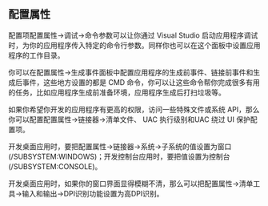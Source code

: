 
## 配置属性
配置项配置属性->调试->命令参数可以让你通过 Visual Studio 启动应用程序调试时，为你的应用程序传入特定的命令行参数。同样你也可以在这个面板中设置应用程序的工作目录。

你可以在配置属性->生成事件面板中配置应用程序的生成前事件、链接前事件和生成后事件，这些地方设置的都是 CMD 命令，你可以让这些命令帮你完成很多有用的任务，比如应用程序生成前准备环境，应用程序生成后打扫垃圾等。

如果你希望你开发的应用程序有更高的权限，访问一些特殊文件或系统 API，那么你可以配置配置属性->链接器->清单文件、 UAC 执行级别和UAC 绕过 UI 保护配置项。

开发桌面应用时，要把配置属性->链接器->系统->子系统的值设置为窗口 (/SUBSYSTEM:WINDOWS)；开发控制台应用时，要把值设置为控制台 (/SUBSYSTEM:CONSOLE)。

开发桌面应用时，如果你的窗口界面显得模糊不清，那么可以把配置属性->清单工具->输入和输出->DPI识别功能设置为高DPI识别。


